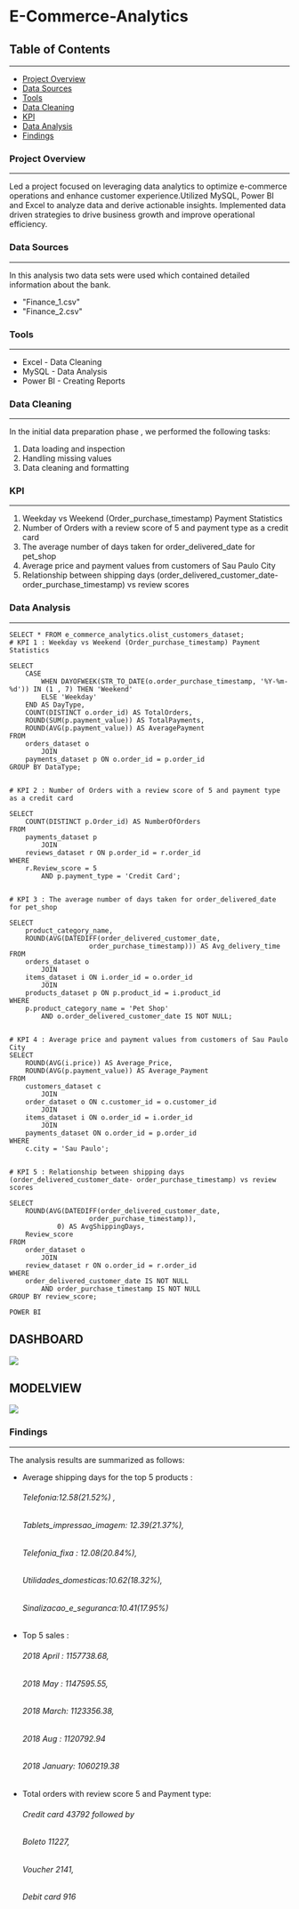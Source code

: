 # E-Commerce-Analytics



## Table of Contents
---
- [ Project Overview]( #project-overview)
- [Data Sources](#data-sources)
- [ Tools](#tools)
- [Data Cleaning](#data-cleaning)
- [KPI](#kpi)
- [Data Analysis](#data-analysis)
- [Findings](#findings)


### Project Overview
---

Led a project focused on leveraging data analytics to optimize e-commerce operations and enhance customer experience.Utilized MySQL, Power BI and Excel to analyze data and derive actionable insights. Implemented data driven strategies to drive business growth and improve operational efficiency.


### Data Sources
---

In this analysis two data sets were used which contained detailed information about the bank.
- "Finance_1.csv"
- "Finance_2.csv"
### Tools
---
- Excel - Data Cleaning
- MySQL - Data Analysis
- Power BI - Creating Reports


### Data Cleaning
---

In the initial data preparation phase , we performed the following tasks:
1. Data loading and inspection
2. Handling missing values
3. Data cleaning and formatting

### KPI
---
1. Weekday vs Weekend (Order_purchase_timestamp) Payment Statistics
2. Number of Orders with a review score of 5 and payment type as a credit card
3. The average number of days taken for order_delivered_date for pet_shop
4. Average price and payment values from customers of Sau Paulo City
5. Relationship between shipping days (order_delivered_customer_date- order_purchase_timestamp) vs review scores




### Data Analysis
---

```
SELECT * FROM e_commerce_analytics.olist_customers_dataset;
# KPI 1 : Weekday vs Weekend (Order_purchase_timestamp) Payment Statistics

SELECT 
    CASE
        WHEN DAYOFWEEK(STR_TO_DATE(o.order_purchase_timestamp, '%Y-%m-%d')) IN (1 , 7) THEN 'Weekend'
        ELSE 'Weekday'
    END AS DayType,
    COUNT(DISTINCT o.order_id) AS TotalOrders,
    ROUND(SUM(p.payment_value)) AS TotalPayments,
    ROUND(AVG(p.payment_value)) AS AveragePayment
FROM
    orders_dataset o
        JOIN
    payments_dataset p ON o.order_id = p.order_id
GROUP BY DataType;


# KPI 2 : Number of Orders with a review score of 5 and payment type as a credit card

SELECT 
    COUNT(DISTINCT p.Order_id) AS NumberOfOrders
FROM
    payments_dataset p
        JOIN
    reviews_dataset r ON p.order_id = r.order_id
WHERE
    r.Review_score = 5
        AND p.payment_type = 'Credit Card';
        
        
# KPI 3 : The average number of days taken for order_delivered_date for pet_shop

SELECT 
    product_category_name,
    ROUND(AVG(DATEDIFF(order_delivered_customer_date,
                    order_purchase_timestamp))) AS Avg_delivery_time
FROM
    orders_dataset o
        JOIN
    items_dataset i ON i.order_id = o.order_id
        JOIN
    products_dataset p ON p.product_id = i.product_id
WHERE
    p.product_category_name = 'Pet Shop'
        AND o.order_delivered_customer_date IS NOT NULL;
        

# KPI 4 : Average price and payment values from customers of Sau Paulo City
SELECT 
    ROUND(AVG(i.price)) AS Average_Price,
    ROUND(AVG(p.payment_value)) AS Average_Payment
FROM
    customers_dataset c
        JOIN
    order_dataset o ON c.customer_id = o.customer_id
        JOIN
    items_dataset i ON o.order_id = i.order_id
        JOIN
    payments_dataset ON o.order_id = p.order_id
WHERE
    c.city = 'Sau Paulo';
    
    
# KPI 5 : Relationship between shipping days (order_delivered_customer_date- order_purchase_timestamp) vs review scores

SELECT 
    ROUND(AVG(DATEDIFF(order_delivered_customer_date,
                    order_purchase_timestamp)),
            0) AS AvgShippingDays,
    Review_score
FROM
    order_dataset o
        JOIN
    review_dataset r ON o.order_id = r.order_id
WHERE
    order_delivered_customer_date IS NOT NULL
        AND order_purchase_timestamp IS NOT NULL
GROUP BY review_score;
```

```
POWER BI

```
## DASHBOARD
![](Ecommerce.png)

## MODELVIEW
![](ModelView.png)






### Findings
---
The analysis results are summarized as follows:
- Average shipping days for the top 5 products :  
    ###### Telefonia:12.58(21.52%) ,
   ###### Tablets_impressao_imagem: 12.39(21.37%),  
  ###### Telefonia_fixa : 12.08(20.84%),
  ###### Utilidades_domesticas:10.62(18.32%), 
  ###### Sinalizacao_e_seguranca:10.41(17.95%)
- Top 5 sales :

   ###### 2018 April : 1157738.68,
  ###### 2018 May : 1147595.55,
  ###### 2018 March:  1123356.38,
  ###### 2018 Aug :  1120792.94
  ###### 2018 January:  1060219.38

- Total orders with review score 5 and Payment type:
   ###### Credit card 43792 followed by
   ###### Boleto 11227,
    ###### Voucher 2141,
    ###### Debit card 916




  



  



